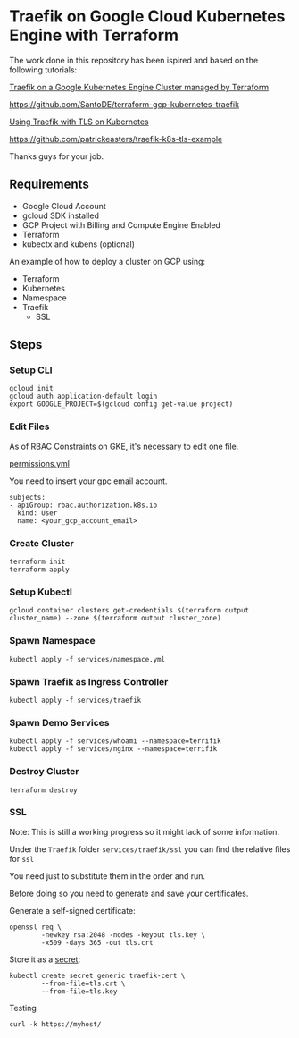 # Traefik on Google Cloud Kubernetes Engine with Terraform

The work done in this repository has been ispired and based on the following tutorials:

[Traefik on a Google Kubernetes Engine Cluster managed by Terraform](https://medium.com/google-cloud/traefik-on-a-google-kubernetes-engine-cluster-managed-by-terraform-ad871be8ee26)

https://github.com/SantoDE/terraform-gcp-kubernetes-traefik

[Using Traefik with TLS on Kubernetes](https://medium.com/@patrickeasters/using-traefik-with-tls-on-kubernetes-cb67fb43a948)

https://github.com/patrickeasters/traefik-k8s-tls-example

Thanks guys for your job.

## Requirements
* Google Cloud Account
* gcloud SDK installed
* GCP Project with Billing and Compute Engine Enabled
* Terraform
* kubectx and kubens (optional)

An example of how to deploy a cluster on GCP using:
* Terraform
* Kubernetes
* Namespace
* Traefik
    - SSL

## Steps

### Setup CLI
```
gcloud init
gcloud auth application-default login
export GOOGLE_PROJECT=$(gcloud config get-value project)
```

### Edit Files

As of RBAC Constraints on GKE, it's necessary to edit one file. 

[permissions.yml](services/traefik/01_permissions.yml)

You need to insert your gpc email account.

```
subjects:
- apiGroup: rbac.authorization.k8s.io
  kind: User
  name: <your_gcp_account_email>
```

### Create Cluster
```
terraform init
terraform apply
```

### Setup Kubectl
```
gcloud container clusters get-credentials $(terraform output cluster_name) --zone $(terraform output cluster_zone)
```

### Spawn Namespace
```
kubectl apply -f services/namespace.yml
```

### Spawn Traefik as Ingress Controller
<!-- name space embedded -->
```
kubectl apply -f services/traefik
```

### Spawn Demo Services
```
kubectl apply -f services/whoami --namespace=terrifik
kubectl apply -f services/nginx --namespace=terrifik
```

### Destroy Cluster
```
terraform destroy
```

### SSL

Note: This is still a working progress so it might lack of some information.

Under the `Traefik` folder `services/traefik/ssl` you can find the relative files for `ssl`

You need just to substitute them in the order and run.

Before doing so you need to generate and save your certificates.

Generate a self-signed certificate:
```
openssl req \
        -newkey rsa:2048 -nodes -keyout tls.key \
        -x509 -days 365 -out tls.crt
```

Store it as a [secret](https://kubernetes.io/docs/concepts/configuration/secret/):
```
kubectl create secret generic traefik-cert \
        --from-file=tls.crt \
        --from-file=tls.key
```

Testing
```
curl -k https://myhost/
```